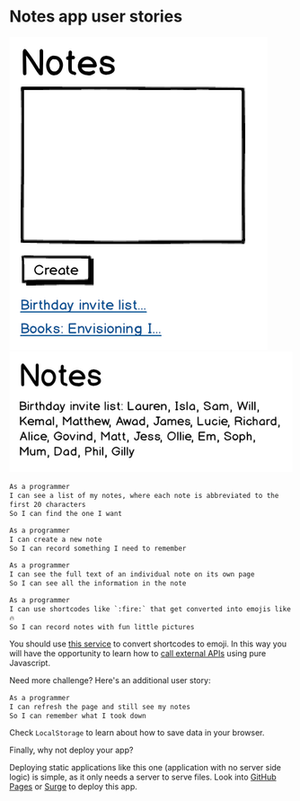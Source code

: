 # Notes app user stories

![Notes app home page mockup](images/notes-home-page-mock-up.png)
![Notes app note page mockup](images/notes-note-page-mock-up.png)

```
As a programmer
I can see a list of my notes, where each note is abbreviated to the first 20 characters
So I can find the one I want
```

```
As a programmer
I can create a new note
So I can record something I need to remember
```

```
As a programmer
I can see the full text of an individual note on its own page
So I can see all the information in the note
```

```
As a programmer
I can use shortcodes like `:fire:` that get converted into emojis like 🔥
So I can record notes with fun little pictures
```

You should use [this service](https://makers-emojify.herokuapp.com) to convert
shortcodes to emoji. In this way you will have the opportunity to learn how to
[call external APIs](../pills/calling_apis_in_javascript.md) using pure Javascript.

Need more challenge? Here's an additional user story:

```
As a programmer
I can refresh the page and still see my notes
So I can remember what I took down
```

Check `LocalStorage` to learn about how to save data in your browser.

Finally, why not deploy your app?

Deploying static applications like this one (application with no server side logic) is simple, as it only needs a server to serve files. Look into [GitHub Pages](https://pages.github.com/) or [Surge](https://surge.sh/) to deploy this app.